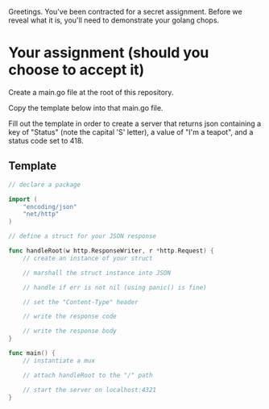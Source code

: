 Greetings.
You've been contracted for a secret assignment. Before we reveal what it is, you'll need
to demonstrate your golang chops.

# Your assignment (should you choose to accept it)

Create a main.go file at the root of this repository.

Copy the template below into that main.go file.

Fill out the template in order to create a server that returns json containing
a key of "Status" (note the capital 'S' letter), a value of "I'm a teapot", and a status code set to 418.

## Template

```go
// declare a package

import (
	"encoding/json"
	"net/http"
)

// define a struct for your JSON response

func handleRoot(w http.ResponseWriter, r *http.Request) {
	// create an instance of your struct

	// marshall the struct instance into JSON

	// handle if err is not nil (using panic() is fine)

	// set the "Content-Type" header

	// write the response code

	// write the response body
}

func main() {
	// instantiate a mux

	// attach handleRoot to the "/" path

	// start the server on localhost:4321
}
```
